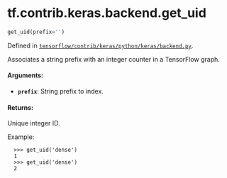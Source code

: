 <div itemscope itemtype="http://developers.google.com/ReferenceObject">
<meta itemprop="name" content="tf.contrib.keras.backend.get_uid" />
</div>

# tf.contrib.keras.backend.get_uid

``` python
get_uid(prefix='')
```



Defined in [`tensorflow/contrib/keras/python/keras/backend.py`](https://www.tensorflow.org/code/tensorflow/contrib/keras/python/keras/backend.py).

Associates a string prefix with an integer counter in a TensorFlow graph.

#### Arguments:

* <b>`prefix`</b>: String prefix to index.


#### Returns:

  Unique integer ID.

Example:

```
  >>> get_uid('dense')
  1
  >>> get_uid('dense')
  2
```